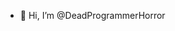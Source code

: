 - 👋 Hi, I’m @DeadProgrammerHorror


<!---
DeadProgrammerHorror/DeadProgrammerHorror is a ✨ special ✨ repository because its `README.md` (this file) appears on your GitHub profile.
You can click the Preview link to take a look at your changes.
--->
